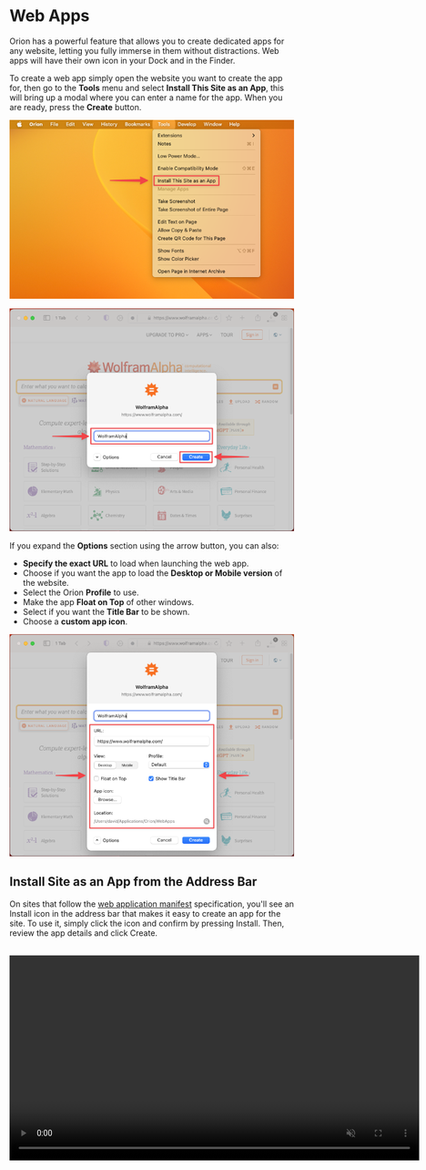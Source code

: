 # Web Apps

Orion has a powerful feature that allows you to create dedicated apps for any website, letting you fully immerse in them without distractions. Web apps will have their own icon in your Dock and in the Finder.

To create a web app simply open the website you want to create the app for, then go to the **Tools** menu and select **Install This Site as an App**, this will bring up a modal where you can enter a name for the app. When you are ready, press the **Create** button.

<img src="./media/macos_web_apps_install_menu.png" width="500" alt="Install Web App Menu"><br />

<img src="./media/macos_web_apps_install_modal.png" width="500" alt="Install Web App Modal"><br />

If you expand the **Options** section using the arrow button, you can also:
- **Specify the exact URL** to load when launching the web app.
- Choose if you want the app to load the **Desktop or Mobile version** of the website.
- Select the Orion **Profile** to use.
- Make the app **Float on Top** of other windows.
- Select if you want the **Title Bar** to be shown.
- Choose a **custom app icon**.

<img src="./media/macos_web_apps_install_options.png" width="500" alt="Install Web App Options"><br />

## Install Site as an App from the Address Bar

On sites that follow the [web application manifest](https://developer.mozilla.org/en-US/docs/Web/Manifest) specification, you'll see an Install icon in the address bar that makes it easy to create an app for the site. To use it, simply click the icon and confirm by pressing Install. Then, review the app details and click Create.

<br />

<video src="./media/macos_install_this_site_as_an_app.mp4" width="720" type="video/mp4" autoplay muted loop playsinline disablepictureinpicture />

<br />

## Managing Web Apps

To manage your web apps, you can go to the **Tools** menu and select **Manage Apps**. Alternatively, you can also browse to "~/Applications/Orion/WebApps/" using the Finder.

<img src="./media/macos_web_apps_manage_apps_menu.png" width="500" alt="Manage Web Apps Menu"><br />

<img src="./media/macos_web_apps_manage_apps_finder.png" width="500" alt="Web Apps Location in Finder"><br />
